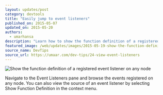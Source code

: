 ```yaml
---
layout: updates/post
category: devtools
title: "Easily jump to event listeners"
published_on: 2015-05-07
updated_on: 2015-05-20
authors:
  - umarhansa
description: "Learn how to show the function definition of a registered event listener on any node."
featured_image: /web/updates/images/2015-05-19-show-the-function-definition-of-a-registered-event-listener-on-any-node/view-event-listeners.gif
source_name: DevTips
source_url: https://umaar.com/dev-tips/24-view-event-listeners
---
```

<img src="/web/updates/images/2015-05-19-show-the-function-definition-of-a-registered-event-listener-on-any-node/view-event-listeners.gif" alt="Show the function definition of a registered event listener on any node">

Navigate to the Event Listeners pane and browse the events registered on any node. You can also view the source of an event listener by selecting Show Function Definition in the context menu.
